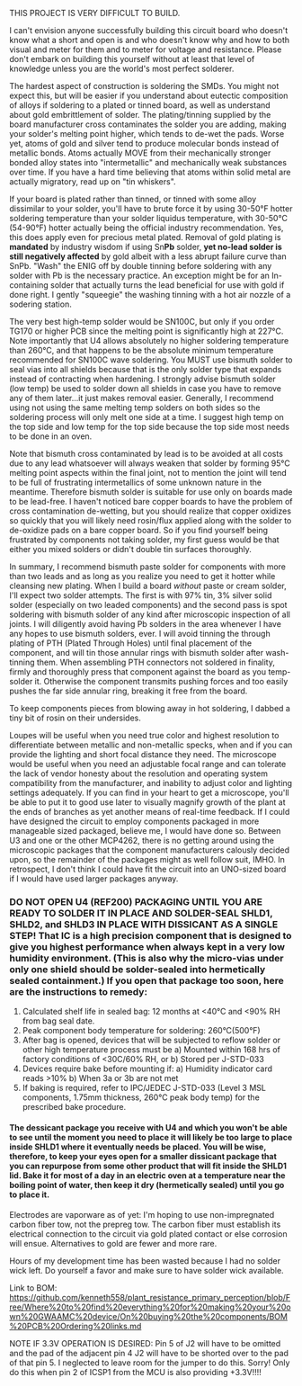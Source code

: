 THIS PROJECT IS VERY DIFFICULT TO BUILD.  

I can't envision anyone successfully building this circuit board who doesn't know what a short and open is and who doesn't know why and how to both visual and meter for them and to meter for voltage and resistance.  Please don't embark on building this yourself without at least that level of knowledge unless you are the world's most perfect solderer.

The hardest aspect of construction is soldering the SMDs.  You might not expect this, but will be easier if you understand about eutectic composition of alloys if soldering to a plated or tinned board, as well as understand about gold embrittlement of solder.  The plating/tinning supplied by the board manufacturer cross contaminates the solder you are adding, making your solder's melting point higher, which tends to de-wet the pads.  Worse yet, atoms of gold and silver tend to produce molecular bonds instead of metallic bonds.  Atoms actually MOVE from their mechanically stronger bonded alloy states into "intermetallic" and mechanically weak substances over time.  If you have a hard time believing that atoms  within solid metal are actually migratory, read up on "tin whiskers".  

If your board is plated rather than tinned, or tinned with some alloy dissimilar to your solder, you'll have to brute force it by using 30-50°F hotter soldering temperature than your solder liquidus temperature, with 30-50°C (54-90°F) hotter actually being the official industry recommendation.  Yes, this does apply even for precious metal plated.  Removal of gold plating is **mandated** by industry wisdom if using Sn**Pb** solder, **yet no-lead solder is still negatively affected** by gold albeit with a less abrupt failure curve than SnPb.  "Wash" the ENIG off by double tinning before soldering with any solder with Pb is the necessary practice.  An exception might be for an In-containing solder that actually turns the lead beneficial for use with gold if done right.  I gently "squeegie" the washing tinning with a hot air nozzle of a sodering station.  

The very best high-temp solder would be SN100C, but only if you order TG170 or higher PCB since the melting point is significantly high at 227°C.  Note importantly that U4 allows absolutely no higher soldering temperature than 260°C, and that happens to be the absolute minimum temperature recommended for SN100C wave soldering.  You MUST use bismuth solder to seal vias into all shields because that is the only solder type that expands instead of contracting when hardening.  I strongly advise bismuth solder (low temp) be used to solder down all shields in case you have to remove any of them later...it just makes removal easier.  Generally, I recommend using not using the same melting temp solders on both sides so the soldering process will only melt one side at a time.  I suggest high temp on the top side and low temp for the top side because the top side most needs to be done in an oven.

Note that bismuth cross contaminated by lead is to be avoided at all costs due to any lead whatsoever will always weaken that solder by forming 95°C melting point aspects within the final joint, not to mention the joint will tend to be full of frustrating intermetallics of some unknown nature in the meantime.  Therefore bismuth solder is suitable for use only on boards made to be lead-free.  I haven't noticed bare copper boards to have the problem of cross contamination de-wetting, but you should realize that copper oxidizes so quickly that you will likely need rosin/flux applied along with the solder to de-oxidize pads on a bare copper board.  So if you find yourself being frustrated by components not taking solder, my first guess would be that either you mixed solders or didn't double tin surfaces thoroughly.

In summary, I recommend bismuth paste solder for components with more than two leads and as long as you realize you need to get it hotter while cleansing new plating.   When I build a board _without_ paste or cream solder, I'll expect two solder attempts.  The first is with 97% tin, 3% silver solid solder (especially on two leaded components) and the second pass is spot soldering with bismuth solder of any kind after microscopic inspection of all joints.  I will diligently avoid having Pb solders in the area whenever I have any hopes to use bismuth solders, ever.  I will avoid tinning the through plating of PTH (Plated Through Holes) until final placement of the component, and will tin those annular rings with bismuth solder after wash-tinning them.  When assembling PTH connectors not soldered in finality, firmly and thoroughly press that component against the board as you temp-solder it.  Otherwise the component transmits pushing forces and too easily pushes the far side annular ring, breaking it free from the board.

To keep components pieces from blowing away in hot soldering, I dabbed a tiny bit of rosin on their undersides.  

Loupes will be useful when you need true color and highest resolution to differentiate between metallic and non-metallic specks, when and if you can provide the lighting and short focal distance they need.  The microscope would be useful when you need an adjustable focal range and can tolerate the lack of vendor honesty about the resolution and operating system compatibility from the manufacturer, and inability to adjust color and lighting settings adequately.  If you can find in your heart to get a microscope, you'll be able to put it to good use later to visually magnify growth of the plant at the ends of branches as yet another means of real-time feedback.  If I could have designed the circuit to employ components packaged in more manageable sized packaged, believe me, I would have done so.  Between U3 and one or the other MCP4262, there is no getting around using the microscopic packages that the component manufacturers calously decided upon, so the remainder of the packages might as well follow suit, IMHO.  In retrospect, I don't think I could have fit the circuit into an UNO-sized board if I would have used larger packages anyway.

### DO NOT OPEN U4 (REF200) PACKAGING UNTIL YOU ARE READY TO SOLDER IT IN PLACE AND SOLDER-SEAL SHLD1, SHLD2, and SHLD3 IN PLACE WITH DISSICANT AS A SINGLE STEP!  That IC is a high precision component that is designed to give you highest performance when always kept in a very low humidity environment.  (This is also why the micro-vias under only one shield should be solder-sealed into hermetically sealed containment.)  If you open that package too soon, here are the instructions to remedy: 
 1. Calculated shelf life in sealed bag: 12 months at <40°C and <90% RH from bag seal date.
 2. Peak component body temperature for soldering: 260°C(500°F)
 3. After bag is opened, devices that will be subjected to reflow solder or other high temperature process must be 
   a) Mounted within 168 hrs of factory conditions of <30C/60% RH, or
   b) Stored per J-STD-033
 4. Devices require bake before mounting if:
   a) Humidity indicator card reads >10%
   b) When 3a or 3b are not met
 5. If baking is required, refer to IPC/JEDEC J-STD-033 (Level 3 MSL components, 1.75mm thickness, 260°C peak body temp) for the prescribed bake procedure.

#### The dessicant package you receive with U4 and which you won't be able to see until the moment you need to place it will likely be too large to place inside SHLD1 where it eventually needs be placed.  You will be wise, therefore, to keep your eyes open for a smaller dissicant package that you can repurpose from some other product that will fit inside the SHLD1 lid.  Bake it for most of a day in an electric oven at a temperature near the boiling point of water, then keep it dry (hermetically sealed) until you go to place it.

Electrodes are vaporware as of yet: I'm hoping to use non-impregnated carbon fiber tow, not the prepreg tow.  The carbon fiber must establish its electrical connection to the circuit via gold plated contact or else corrosion will ensue.  Alternatives to gold are fewer and more rare.

Hours of my development time has been wasted because I had no solder wick left.  Do yourself a favor and make sure to have solder wick available.

Link to BOM: https://github.com/kenneth558/plant_resistance_primary_perception/blob/Free/Where%20to%20find%20everything%20for%20making%20your%20own%20GWAAMC%20device/On%20buying%20the%20components/BOM%20PCB%20Ordering%20links.md

NOTE IF 3.3V OPERATION IS DESIRED:  Pin 5 of J2 will have to be omitted and the pad of the adjacent pin 4 J2 will have to be shorted over to the pad of that pin 5.  I neglected to leave room for the jumper to do this.  Sorry!   Only do this when pin 2 of ICSP1 from the MCU is also providing +3.3V!!!!
